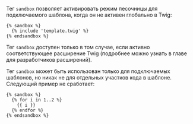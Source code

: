 Тег ```sandbox``` позволяет активировать режим песочницы для подключаемого шаблона, когда он не активен глобально в Twig:

```twig
{% sandbox %}
  {% include 'template.twig' %}
{% endsandbox %}
```

Тег ```sandbox``` доступен только в том случае, если активно соответствующее расширение Twig (подробнее можно узнать в главе для разработчиков расширений).

Тег ```sandbox``` может быть использован только для подключаемых шаблонов, но никак не для отдельных участков кода в шаблоне. Следующий пример не сработает:

```twig
{% sandbox %}
  {% for i in 1..2 %}
    {{ i }}
  {% endfor %}
{% endsandbox %}
```

